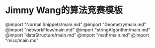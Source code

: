 # Jimmy Wang的算法竞赛模板
@import "Normal Snippets/main.md"
@import "Geometry/main.md"
@import "networkFlow/main.md"
@import "stringAlgorithm/main.md"
@import "dataStructure/main.md"
@import "math/main.md"
@import "misc/main.md"